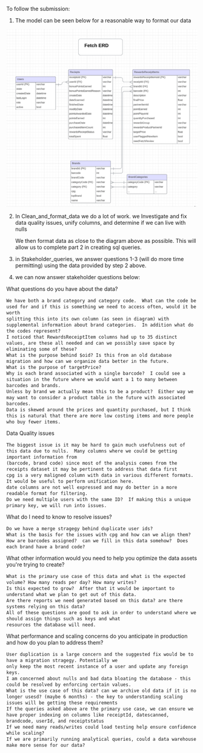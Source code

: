 
To follow the submission:


1. The model can be seen below for a reasonable way to format our data

![Alt text](image.png)

2. In Clean_and_format_data we do a lot of work. we 
    Investigate and fix data quality issues, unify columns, and determine if we can live with nulls

    We then format data as close to the diagram above as possible.  This will allow us to complete part 2 in creating sql queries. 

3. in Stakeholder_queries, we answer questions 1-3 (will do more time permitting) using the data provided by step 2 above. 

4. we can now answer stakeholder questions below: 

What questions do you have about the data?

    We have both a brand category and category code.  What can the code be used for and if this is something we need to access often, would it be worth
    splitting this into its own column (as seen in diagram) with supplemental information about brand categories.  In addition what do the codes represent?
    I noticed that RewardsReceiptItem columns had up to 35 distinct values, are these all needed and can we possibly save space by eliminating some of these? 
    What is the purpose behind $oid? Is this from an old database migration and how can we organize data better in the future.
    What is the purpose of targetPrice? 
    Why is each brand associated with a single barcode?  I could see a situation in the future where we would want a 1 to many between barcodes and brands.
    Unless by brand we actually mean this to be a product?  Either way we may want to consider a product table in the future with associated barcodes. 
    Data is skewed around the prices and quantity purchased, but I think this is natural that there are more low costing items and more people who buy fewer items.

Data Quality issues

    The biggest issue is it may be hard to gain much usefulness out of this data due to nulls.  Many columns where we could be getting important information from 
    (barcode, brand code) since most of the analysis comes from the receipts dataset it may be pertinent to address that data first
    cpg is a very maligned column with data in various different formats.  It would be useful to perform unification here.
    date columns are not well expressed and may do better in a more readable format for filtering.
    Do we need multiple users with the same ID?  If making this a unique primary key, we will run into issues.

What do I need to know to resolve issues? 

    Do we have a merge stragegy behind duplicate user ids? 
    What is the basis for the issues with cpg and how can we align them?
    How are barcodes assigned?  can we fill in this data somehow?  Does each brand have a brand code?

What other information would you need to help you optimize the data assets you're trying to create?

    What is the primary use case of this data and what is the expected volume? How many reads per day? How many writes?
    Is this expected to grow?  After that it would be important to understand what we plan to get out of this data.
    Are there reports we need generated based on this data? are there systems relying on this data? 
    All of these questions are good to ask in order to understand where we should assign things such as keys and what 
    resources the database will need.

What performance and scaling concerns do you anticipate in production and how do you plan to address them?

    User duplication is a large concern and the suggested fix would be to have a migration stragegy. Potentially we 
    only keep the most recent instance of a user and update any foreign keys. 
    I am concerned about nulls and bad data bloating the database - this could be resolved by enforcing certain values. 
    What is the use case of this data? can we archive old data if it is no longer usesd? (maybe 6 months) - the key to understanding scaling issues will be getting these requirements
    If the queries asked above are the primary use case, we can ensure we have proper indexing on columns like receiptId, datescanned, brandcode, userId, and receiptstatus
    If we need many reads/writes could load testing help ensure confidence while scaling?
    If we are primarily running analytical queries, could a data warehouse make more sense for our data?